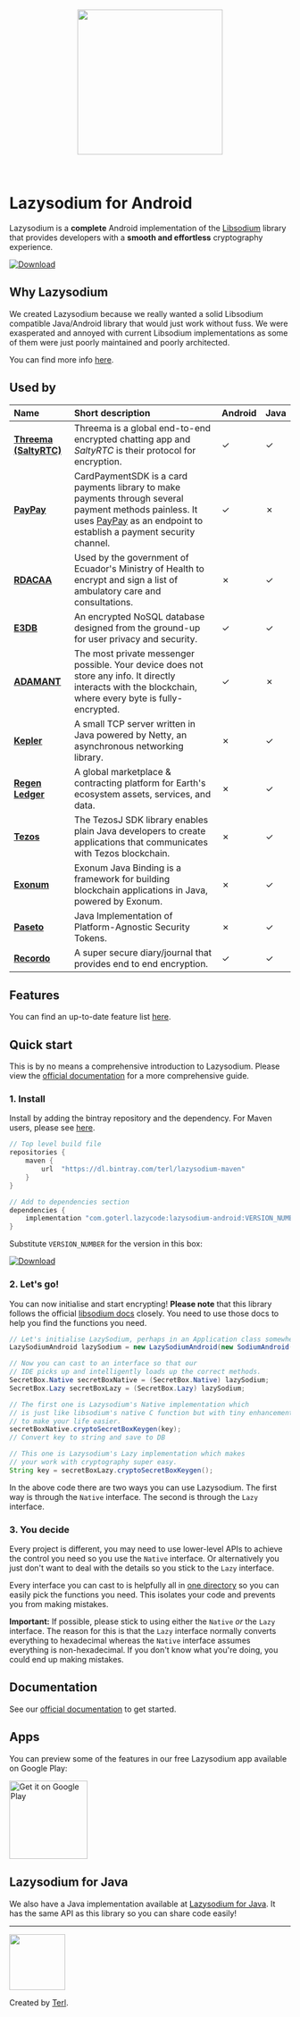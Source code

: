 <br>

<p align="center"><img width="260" style="float: center;" style="display: inline;" src="https://filedn.com/lssh2fV92SE8dRT5CWJvvSy/lazycode/lazysodium/large_logo.png" /></p>
  
<br>
  
# Lazysodium for Android
  
Lazysodium is a **complete** Android implementation of the [Libsodium](https://github.com/jedisct1/libsodium) library that provides developers with a **smooth and effortless** cryptography experience.
  
[![Download](https://api.bintray.com/packages/terl/lazysodium-maven/lazysodium-android/images/download.svg) ](https://bintray.com/terl/lazysodium-maven/lazysodium-android/_latestVersion)


## Why Lazysodium
We created Lazysodium because we really wanted a solid Libsodium compatible Java/Android library that would just work without fuss. We were exasperated and annoyed with current Libsodium implementations as some of them were just poorly maintained and poorly architected.

You can find more info [here](https://docs.lazycode.co/lazysodium/about-1).

## Used by

| **Name** | **Short description** | **Android** | **Java** |
| :--- | :--- | :--- | :--- |
| [**Threema \(SaltyRTC\)**](https://github.com/saltyrtc/saltyrtc-client-java) | Threema is a global end-to-end encrypted chatting app and _SaltyRTC_ is their protocol for encryption. | ✓ | ✓ |
| [**PayPay**](https://github.com/paypayue/AndroidPaymentSDK) | CardPaymentSDK is a card payments library to make payments through several payment methods painless. It uses [PayPay](https://paypay.pt/paypay/) as an endpoint to establish a payment security channel. | ✓ | ✗ |
| [**RDACAA**](https://gitlab.com/MSP_EC/rdacaa/tree/88-cierre-del-mes-atenciones-por-usuario)| Used by the government of Ecuador's Ministry of Health to encrypt and sign a list of ambulatory care and consultations. | ✗ | ✓ |
| [**E3DB**](https://tozny.com/e3db/) | An encrypted NoSQL database designed from the ground-up for user privacy and security. | ✓ | ✓ |
| [**ADAMANT**](https://adamant.im/) | The most private messenger possible. Your device does not store any info. It directly interacts with the blockchain, where every byte is fully-encrypted. | ✓ | ✗ |
| [**Kepler**](https://github.com/Quackster/Kepler) | A small TCP server written in Java powered by Netty, an asynchronous networking library. | ✗ | ✓ |
| [**Regen Ledger**](https://www.regen.network/) | A global marketplace & contracting platform for Earth's ecosystem assets, services, and data. | ✗ | ✓ |
| [**Tezos**](https://github.com/LMilfont/TezosJ-plainjava) | The TezosJ SDK library enables plain Java developers to create applications that communicates with Tezos blockchain. | ✗ | ✓ |
| [**Exonum**](https://github.com/exonum/exonum-java-binding) | Exonum Java Binding is a framework for building blockchain applications in Java, powered by Exonum. | ✗ | ✓ |
| [**Paseto**](https://github.com/atholbro/paseto) | Java Implementation of Platform-Agnostic Security Tokens. | ✗ | ✓ |
| [**Recordo**](https://recordo.co) | A super secure diary/journal that provides end to end encryption. | ✓ | ✓ |


## Features
You can find an up-to-date feature list [here](https://docs.lazycode.co/lazysodium/about-1/features).

## Quick start

This is by no means a comprehensive introduction to Lazysodium. Please view the [official documentation](https://docs.lazycode.co/lazysodium/usage/installation) for a more comprehensive guide.

### 1. Install
Install by adding the bintray repository and the dependency. For Maven users, please see [here](https://docs.lazycode.co/lazysodium/usage/installation).

```groovy
// Top level build file
repositories {
    maven {
        url  "https://dl.bintray.com/terl/lazysodium-maven"
    }
}

// Add to dependencies section
dependencies {
    implementation "com.goterl.lazycode:lazysodium-android:VERSION_NUMBER@aar"
}
```

Substitute `VERSION_NUMBER` for the version in this box:

[![Download](https://api.bintray.com/packages/terl/lazysodium-maven/lazysodium-android/images/download.svg) ](https://bintray.com/terl/lazysodium-maven/lazysodium-android/_latestVersion)


### 2. Let's go!

You can now initialise and start encrypting! **Please note** that this library follows the official [libsodium docs](https://download.libsodium.org/doc/) closely. You need to use those docs to help you find the functions you need.

```java
// Let's initialise LazySodium, perhaps in an Application class somewhere
LazySodiumAndroid lazySodium = new LazySodiumAndroid(new SodiumAndroid());

// Now you can cast to an interface so that our
// IDE picks up and intelligently loads up the correct methods. 
SecretBox.Native secretBoxNative = (SecretBox.Native) lazySodium;
SecretBox.Lazy secretBoxLazy = (SecretBox.Lazy) lazySodium;

// The first one is Lazysodium's Native implementation which
// is just like libsodium's native C function but with tiny enhancements
// to make your life easier.
secretBoxNative.cryptoSecretBoxKeygen(key);
// Convert key to string and save to DB

// This one is Lazysodium's Lazy implementation which makes
// your work with cryptography super easy.
String key = secretBoxLazy.cryptoSecretBoxKeygen();
```

In the above code there are two ways you can use Lazysodium. The first way is through the `Native` interface. The second is through the `Lazy` interface. 

### 3. You decide

Every project is different, you may need to use lower-level APIs to achieve the control you need so you use the `Native` interface. Or alternatively you just don't want to deal with the details so you stick to the `Lazy` interface.

Every interface you can cast to is helpfully all in [one directory](https://github.com/terl/lazysodium-java/tree/20c9a43aac6be5f23209b15870a8cbf73e26ab22/src/main/java/com/goterl/lazycode/lazysodium/interfaces) so you can easily pick the functions you need. This isolates your code and prevents you from making mistakes.

**Important:** If possible, please stick to using either the `Native` *or* the `Lazy` interface. The reason for this is that the `Lazy` interface normally converts everything to hexadecimal whereas the `Native` interface assumes everything is non-hexadecimal. If you don't know what you're doing, you could end up making mistakes.


## Documentation

See our [official documentation](https://docs.lazycode.co/lazysodium) to get started.

## Apps

You can preview some of the features in our free Lazysodium app available on Google Play:

<a href='https://play.google.com/store/apps/details?id=com.goterl.lazycode.lazysodium.example&pcampaignid=MKT-Other-global-all-co-prtnr-py-PartBadge-Mar2515-1'><img alt='Get it on Google Play' src='https://play.google.com/intl/en_gb/badges/images/generic/en_badge_web_generic.png' width="140"/></a>


## Lazysodium for Java
We also have a Java implementation available at [Lazysodium for Java](https://github.com/terl/lazysodium-java). It has the same API as this library so you can share code easily!


---

<a href="https://terl.co"><img width="100" style="float: left: display: inline;" src="https://filedn.com/lssh2fV92SE8dRT5CWJvvSy/terl.png" /></a>

Created by [Terl](https://terl.co).
